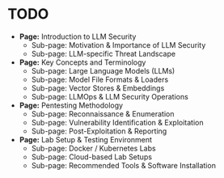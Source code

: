 # TODO

* **Page:** Introduction to LLM Security
  * Sub-page: Motivation & Importance of LLM Security
  * Sub-page: LLM-specific Threat Landscape
* **Page:** Key Concepts and Terminology
  * Sub-page: Large Language Models (LLMs)
  * Sub-page: Model File Formats & Loaders
  * Sub-page: Vector Stores & Embeddings
  * Sub-page: LLMOps & LLM Security Operations
* **Page:** Pentesting Methodology
  * Sub-page: Reconnaissance & Enumeration
  * Sub-page: Vulnerability Identification & Exploitation
  * Sub-page: Post-Exploitation & Reporting
* **Page:** Lab Setup & Testing Environment
  * Sub-page: Docker / Kubernetes Labs
  * Sub-page: Cloud-based Lab Setups
  * Sub-page: Recommended Tools & Software Installation
